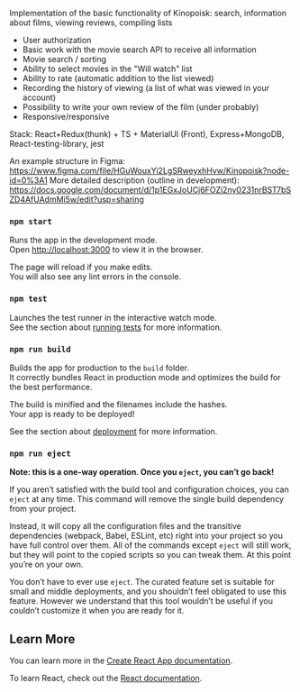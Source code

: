 Implementation of the basic functionality of Kinopoisk: search, information about films, viewing reviews, compiling lists
- User authorization
- Basic work with the movie search API to receive all information
- Movie search / sorting
- Ability to select movies in the "Will watch" list
- Ability to rate (automatic addition to the list viewed)
- Recording the history of viewing (a list of what was viewed in your account)
- Possibility to write your own review of the film (under probably)
- Responsive/responsive

Stack: React+Redux(thunk) + TS + MaterialUI (Front), Express+MongoDB, React-testing-library, jest

An example structure in Figma: https://www.figma.com/file/HGuWouxYi2LgSRweyxhHvw/Kinopoisk?node-id=0%3A1
More detailed description (outline in development): https://docs.google.com/document/d/1p1EGxJoUCj6FOZi2ny0231nrBST7bSZD4AfUAdmMi5w/edit?usp=sharing


### `npm start`

Runs the app in the development mode.\
Open [http://localhost:3000](http://localhost:3000) to view it in the browser.

The page will reload if you make edits.\
You will also see any lint errors in the console.

### `npm test`

Launches the test runner in the interactive watch mode.\
See the section about [running tests](https://facebook.github.io/create-react-app/docs/running-tests) for more information.

### `npm run build`

Builds the app for production to the `build` folder.\
It correctly bundles React in production mode and optimizes the build for the best performance.

The build is minified and the filenames include the hashes.\
Your app is ready to be deployed!

See the section about [deployment](https://facebook.github.io/create-react-app/docs/deployment) for more information.

### `npm run eject`

**Note: this is a one-way operation. Once you `eject`, you can’t go back!**

If you aren’t satisfied with the build tool and configuration choices, you can `eject` at any time. This command will remove the single build dependency from your project.

Instead, it will copy all the configuration files and the transitive dependencies (webpack, Babel, ESLint, etc) right into your project so you have full control over them. All of the commands except `eject` will still work, but they will point to the copied scripts so you can tweak them. At this point you’re on your own.

You don’t have to ever use `eject`. The curated feature set is suitable for small and middle deployments, and you shouldn’t feel obligated to use this feature. However we understand that this tool wouldn’t be useful if you couldn’t customize it when you are ready for it.

## Learn More

You can learn more in the [Create React App documentation](https://facebook.github.io/create-react-app/docs/getting-started).

To learn React, check out the [React documentation](https://reactjs.org/).

